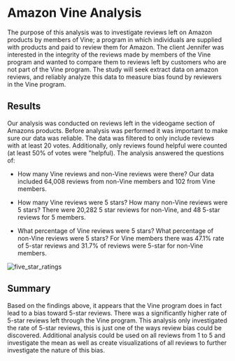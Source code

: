 # Amazon Vine Analysis

The purpose of this analysis was to investigate reviews left on Amazon products by members of Vine; a program in which individuals are supplied with products and paid to review them for Amazon.
The client Jennifer was interested in the integrity of the reviews made by members of the Vine program and wanted to compare them to reviews left by customers who are not part of the Vine program.
The study will seek extract data on amazon reviews, and reliably analyze this data to measure bias found by reviewers in the Vine program.

## Results
Our analysis was conducted on reviews left in the videogame section of Amazons products.
Before analysis was performed it was important to make sure our data was reliable. 
The data was filtered to only include reviews with at least 20 votes.
Additionally, only reviews found helpful were counted (at least 50% of votes were "helpful).
The analysis answered the questions of:

* How many Vine reviews and non-Vine reviews were there? 
Our data included 64,008 reviews from non-Vine members and 102 from Vine members.

* How many Vine reviews were 5 stars? How many non-Vine reviews were 5 stars?
There were 20,282 5 star reviews for non-Vine, and 48 5-star reviews for 5 members.

* What percentage of Vine reviews were 5 stars? What percentage of non-Vine reviews were 5 stars?
For Vine members there was 47.1% rate of 5-star reviews and 31.7% of reviews were 5-star for non-Vine members.


![five_star_ratings](https://user-images.githubusercontent.com/96553988/165005455-da746c62-ece1-448c-bbcd-383f6e175f64.png)


## Summary
Based on the findings above, it appears that the Vine program does in fact lead to a bias toward 5-star reviews. 
There was a significantly higher rate of 5-star reviews left through the Vine program.
This analysis only investigated the rate of 5-star reviews, this is just one of the ways review bias could be discovered.
Additional analysis could be used on all reviews from 1 to 5 and investigate the mean as well as create visualizations of all reviews to further investigate the nature of this bias.
